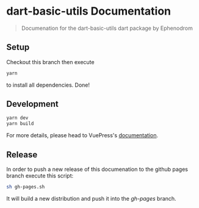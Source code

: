 # dart-basic-utils Documentation

> Documenation for the dart-basic-utils dart package by Ephenodrom

## Setup

Checkout this branch then execute

```bash
yarn
```

to install all dependencies. Done!

## Development

```bash
yarn dev
yarn build
```

For more details, please head to VuePress's [documentation](https://v1.vuepress.vuejs.org/).

## Release

In order to push a new release of this documenation to the github pages branch execute this script:

```bash
sh gh-pages.sh
```

It will build a new distribution and push it into the *gh-pages* branch.
